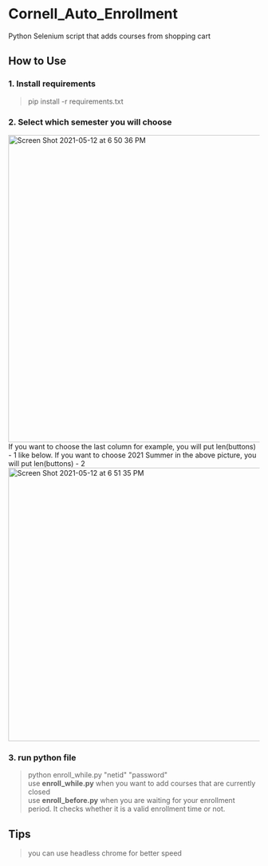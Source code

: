 # Cornell_Auto_Enrollment
Python Selenium script that adds courses from shopping cart

## How to Use
### 1. Install requirements
>pip install -r requirements.txt
### 2. Select which semester you will choose
<img width="616" alt="Screen Shot 2021-05-12 at 6 50 36 PM" src="https://user-images.githubusercontent.com/55479314/117955384-f3912d00-b352-11eb-908a-c537a850b8ee.png">     
If you want to choose the last column for example, you will put len(buttons) - 1 like below.    
If you want to choose 2021 Summer in the above picture, you will put len(buttons) - 2       
   
<img width="548" alt="Screen Shot 2021-05-12 at 6 51 35 PM" src="https://user-images.githubusercontent.com/55479314/117955511-14f21900-b353-11eb-8a9b-eb23cb9a7907.png">

### 3. run python file
>python enroll_while.py "netid" "password"   
>use **enroll_while.py** when you want to add courses that are currently closed   
>use **enroll_before.py** when you are waiting for your enrollment period. It checks whether it is a valid enrollment time or not.

## Tips 
>you can use headless chrome for better speed  

